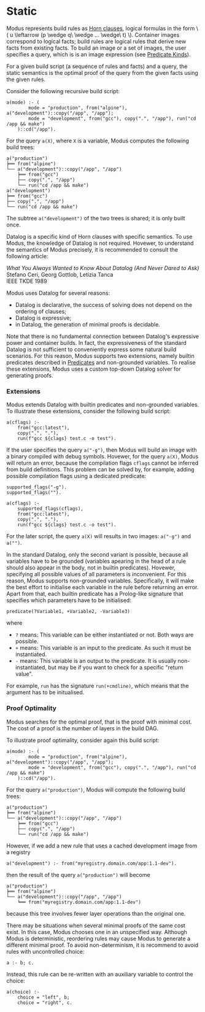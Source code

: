 # Static

Modus represents build rules as [Horn clauses](https://en.wikipedia.org/wiki/Horn_clause), logical formulas in the form \\( u \leftarrow (p \wedge q\ \wedge ... \wedge\ t) \\). Container images correspond to logical facts; build rules are logical rules that derive new facts from existing facts. To build an image or a set of images, the user specifies a query, which is is an image expression (see [Predicate Kinds](../syntax.md#predicate-kinds)).

For a given build script (a sequence of rules and facts) and a query, the static semantics is the optimal proof of the query from the given facts using the given rules.

Consider the following recursive build script:

```
a(mode) :- (
        mode = "production", from("alpine"), a("development")::copy("/app", "/app");
        mode = "development", from("gcc"), copy(".", "/app"), run("cd /app && make")
    )::cd("/app").
```

For the query `a(X)`, where `X` is a variable, Modus computes the following build trees:

```
a("production")
╞══ from("alpine")
└── a("development")::copy("/app", "/app")
    ╞══ from("gcc")
    ├── copy(".", "/app")
    └── run("cd /app && make")
a("development")
╞══ from("gcc")
├── copy(".", "/app")
└── run("cd /app && make")
```

The subtree `a("development")` of the two trees is shared; it is only built once.

Datalog is a specific kind of Horn clauses with specific semantics. To use Modus, the knowledge of Datalog is not required. Hovewer, to understand the semantics of Modus precisely, it is recommended to consult the following article:

_What You Always Wanted to Know About Datalog (And Never Dared to Ask)_<br>
Stefano Ceri, Georg Gottlob, Letizia Tanca<br>
IEEE TKDE 1989

Modus uses Datalog for several reasons:

- Datalog is declarative, the success of solving does not depend on the ordering of clauses;
- Datalog is expressive;
- in Datalog, the generation of minimal proofs is decidable.


Note that there is no fundamental connection between Datalog's expressive power and container builds. In fact, the expressiveness of the standard Datalog is not sufficient to conveniently express some natural build scenarios. For this reason, Modus supports two extensions, namely builtin predicates described in [Predicates](/library/predicates/README.md) and non-grounded variables. To realise these extensions, Modus uses a custom top-down Datalog solver for generating proofs. 

### Extensions

Modus extends Datalog with builtin predicates and non-grounded variables. To illustrate these extensions, consider the following build script:

```
a(cflags) :-
    from("gcc:latest"),
    copy(".", "."),
    run(f"gcc ${clags} test.c -o test").
```

If the user specifies the query `a("-g")`, then Modus will build an image with a binary compiled with debug symbols. Hovewer, for the query `a(X)`, Modus will return an error, because the compilation flags `cflags` cannot be inferred from build definitions. This problem can be solved by, for example, adding possible compilation flags using a dedicated predicate:

```
supported_flags("-g").
supported_flags("").

a(cflags) :-
    supported_flags(cflags),
    from("gcc:latest"),
    copy(".", "."),
    run(f"gcc ${clags} test.c -o test").
```

For the later script, the query `a(X)` will results in two images: `a("-g")` and `a("")`.

In the standard Datalog, only the second variant is possible, because all variables have to be grounded (variables apearing in the head of a rule should also appear in the body, not in builtin predicates). Hovewer, specifying all possible values of all parameters is inconvenient. For this reason, Modus supports non-grounded variables. Specifically, it will make the best effort to initialise each variable in the rule before returning an error. Apart from that, each builtin predicate has a Prolog-like signature that specifies which parameters have to be initialised:

```
predicate(?Variable1, +Variable2, -Variable3)
```

where

- `?` means: This variable can be either instantiated or not. Both ways are possible.
- `+` means: This variable is an input to the predicate. As such it must be instantiated.
- `-` means: This variable is an output to the predicate. It is usually non-instantiated, but may be if you want to check for a specific "return value".


For example, `run` has the signature `run(+cmdline)`, which means that the argument has to be initualised.

### Proof Optimality

Modus searches for the optimal proof, that is the proof with minimal cost. The cost of a proof is the number of layers in the build DAG.

To illustrate proof optimality, consider again this build script:

```
a(mode) :- (
        mode = "production", from("alpine"), a("development")::copy("/app", "/app");
        mode = "development", from("gcc"), copy(".", "/app"), run("cd /app && make")
    )::cd("/app").
```

For the query `a("production")`, Modus will compute the following build trees:

```
a("production")
╞══ from("alpine")
└── a("development")::copy("/app", "/app")
    ╞══ from("gcc")
    ├── copy(".", "/app")
    └── run("cd /app && make")
```

However, if we add a new rule that uses a cached development image from a registry

```
a("development") :- from("myregistry.domain.com/app:1.1-dev").
```

then the result of the query `a("production")` will become

```
a("production")
╞══ from("alpine")
└── a("development")::copy("/app", "/app")
    ╘══ from("myregistry.domain.com/app:1.1-dev")
```

because this tree involves fewer layer operations than the original one.

There may be situations when several minimal proofs of the same cost exist. In this case, Modus chooses one in an unspecified way. Although Modus is deterministic, reordering rules may cause Modus to generate a different minimal proof. To avoid non-determinism, it is recommend to avoid rules with uncontrolled choice:

```
a :- b; c.
```

Instead, this rule can be re-written with an auxiliary variable to control the choice:

```
a(choice) :-
    choice = "left", b; 
    choice = "right", c.
```
